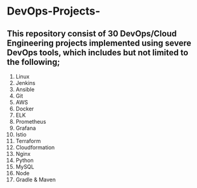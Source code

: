 # DevOps-Projects-
## This repository consist of 30 DevOps/Cloud Engineering projects implemented using severe DevOps tools, which includes but not limited to the following;

1. Linux
1. Jenkins
1. Ansible
1. Git
1. AWS
1. Docker
1. ELK
1. Prometheus
1. Grafana
1. Istio
1. Terraform
1. Cloudformation
1. Nginx 
1. Python 
1. MySQL
1. Node
1. Gradle & Maven
